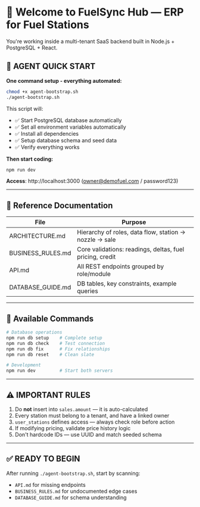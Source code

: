 # 🚀 Welcome to FuelSync Hub — ERP for Fuel Stations

You're working inside a multi-tenant SaaS backend built in Node.js + PostgreSQL + React.

## 🤖 AGENT QUICK START

**One command setup - everything automated:**

```bash
chmod +x agent-bootstrap.sh
./agent-bootstrap.sh
```

This script will:
- ✅ Start PostgreSQL database automatically
- ✅ Set all environment variables automatically  
- ✅ Install all dependencies
- ✅ Setup database schema and seed data
- ✅ Verify everything works

**Then start coding:**
```bash
npm run dev
```

**Access**: http://localhost:3000 (owner@demofuel.com / password123)

---

## 📁 Reference Documentation

| File                | Purpose                                               |
|---------------------|-------------------------------------------------------|
| ARCHITECTURE.md     | Hierarchy of roles, data flow, station → nozzle → sale |
| BUSINESS_RULES.md   | Core validations: readings, deltas, fuel pricing, credit |
| API.md              | All REST endpoints grouped by role/module             |
| DATABASE_GUIDE.md   | DB tables, key constraints, example queries            |

---

## 🔧 Available Commands

```bash
# Database operations
npm run db setup    # Complete setup
npm run db check    # Test connection
npm run db fix      # Fix relationships
npm run db reset    # Clean slate

# Development
npm run dev         # Start both servers
```

---

## ⚠️ IMPORTANT RULES

1. Do **not** insert into `sales.amount` — it is auto-calculated
2. Every station must belong to a tenant, and have a linked owner
3. `user_stations` defines access — always check role before action
4. If modifying pricing, validate price history logic
5. Don't hardcode IDs — use UUID and match seeded schema

---

## ✅ READY TO BEGIN

After running `./agent-bootstrap.sh`, start by scanning:
- `API.md` for missing endpoints
- `BUSINESS_RULES.md` for undocumented edge cases
- `DATABASE_GUIDE.md` for schema understanding